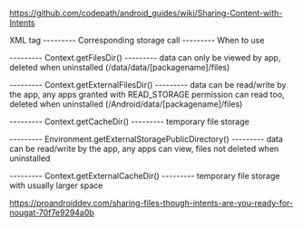 https://github.com/codepath/android_guides/wiki/Sharing-Content-with-Intents

XML tag	                ---------   Corresponding storage call	    ---------   When to use

<files-path>	        ---------   Context.getFilesDir()	        ---------   data can only be viewed by app, deleted when uninstalled (/data/data/[packagename]/files)

<external-files-dir>	---------   Context.getExternalFilesDir()   ---------   data can be read/write by the app, any apps granted with READ_STORAGE permission can read too, deleted when uninstalled (/Android/data/[packagename]/files)

<cache-path>	        ---------   Context.getCacheDir()	        ---------   temporary file storage

<external-path>	        ---------   Environment.getExternalStoragePublicDirectory()	---------   data can be read/write by the app, any apps can view, files not deleted when uninstalled

<external-cache-path>	---------   Context.getExternalCacheDir()	   ---------   temporary file storage with usually larger space


https://proandroiddev.com/sharing-files-though-intents-are-you-ready-for-nougat-70f7e9294a0b


